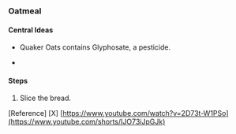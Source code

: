 ### Oatmeal

#### Central Ideas
 * Quaker Oats contains Glyphosate, a pesticide.

  * 

#### Steps
1. Slice the bread.  


[Reference]
[X] [https://www.youtube.com/watch?v=2D73t-W1PSo](https://www.youtube.com/shorts/IJO73iJpGJk)
